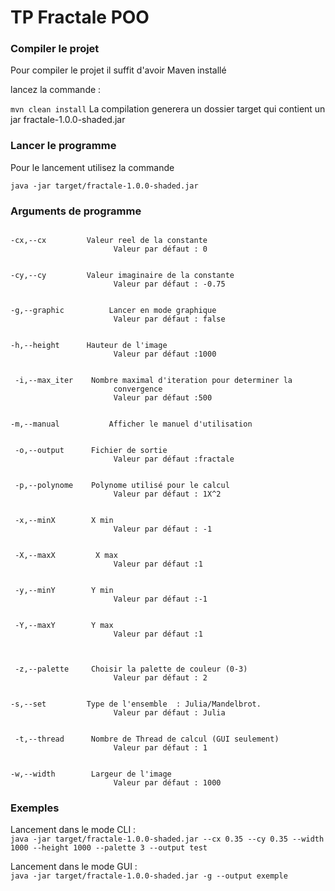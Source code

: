 # TP Fractale POO
### Compiler le projet 
<p>Pour compiler le projet il suffit d'avoir <italic> Maven </italic> installé </p>
<p>lancez la commande : </p>
<code>mvn clean install</code>
La compilation generera un dossier <italic>target</italic> qui contient un jar <bold>fractale-1.0.0-shaded.jar</bold>

### Lancer le programme 
<p>Pour le lancement utilisez la commande </p>
<code>java -jar target/fractale-1.0.0-shaded.jar</code>

### Arguments de programme 

<p>
<code>
-cx,--cx <arg>        Valeur reel de la constante
                       Valeur par défaut : 0
</code>

<p>
<code>
-cy,--cy <arg>        Valeur imaginaire de la constante
                       Valeur par défaut : -0.75
</code>
</p>
<p>
<code>
-g,--graphic          Lancer en mode graphique
                       Valeur par défaut : false
</code>
</p>

<p>
<code>
-h,--height <arg>     Hauteur de l'image
                       Valeur par défaut :1000
</code>
</p>

<p>
<code>
 -i,--max_iter <arg>   Nombre maximal d'iteration pour determiner la
                       convergence
                       Valeur par défaut :500
</code>
</p>

<p>
<code>
-m,--manual           Afficher le manuel d'utilisation
</code>
</p>

<p>
<code>
 -o,--output <arg>     Fichier de sortie
                       Valeur par défaut :fractale
</code>
</p>

<p>
<code>
 -p,--polynome <arg>   Polynome utilisé pour le calcul
                       Valeur par défaut : 1X^2
</code>
</p>

<p>
<code>
 -x,--minX <arg>       X min
                       Valeur par défaut : -1
</code>
</p>

<p>
<code>
 -X,--maxX <arg>        X max
                       Valeur par défaut :1
</code>
</p>

<p>
<code>
 -y,--minY <arg>       Y min
                       Valeur par défaut :-1
</code>
</p>

<p>
<code>
 -Y,--maxY <arg>       Y max
                       Valeur par défaut :1

</code>

</p>

<p>
<code>
 -z,--palette <arg>    Choisir la palette de couleur (0-3)
                       Valeur par défaut : 2
</code>
</p>

<p>
<code>
-s,--set <arg>        Type de l'ensemble  : Julia/Mandelbrot.
                       Valeur par défaut : Julia
</code>
</p>


<p>
<code>
 -t,--thread <arg>     Nombre de Thread de calcul (GUI seulement)
                       Valeur par défaut : 1
</code>
</p>
<p>
<code>
-w,--width <arg>       Largeur de l'image
                       Valeur par défaut : 1000
</code>
</p>

### Exemples 

<p>
Lancement dans le mode CLI : 
<code>
java -jar target/fractale-1.0.0-shaded.jar --cx 0.35 --cy 0.35 --width 1000 --height 1000 --palette 3 --output test
</code>
</p>
<p>
Lancement dans le mode GUI : 
<code>
java -jar target/fractale-1.0.0-shaded.jar -g --output exemple
</code>
</p>



 




